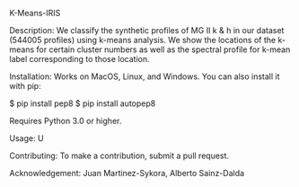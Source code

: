 K-Means-IRIS

Description:
We classify the synthetic profiles of MG II k & h in our dataset (544005 profiles) using k-means analysis. We show the locations of the k-means for certain cluster numbers as well as the spectral profile for k-mean label corresponding to those location.

Installation:
Works on MacOS, Linux, and Windows. You can also install it with pip:

$ pip install pep8
$ pip install autopep8

Requires Python 3.0 or higher.

Usage:
U

Contributing:
To make a contribution, submit a pull request.

Acknowledgement: Juan Martinez-Sykora, Alberto Sainz-Dalda
